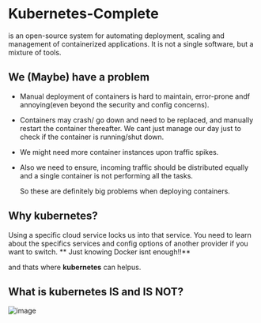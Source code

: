 # Kubernetes-Complete

is an open-source system for automating deployment, scaling and management of containerized applications. It is not a single software, but a mixture of tools.

## We (Maybe) have a problem

- Manual deployment of containers is hard to maintain, error-prone andf annoying(even beyond the security and config concerns). 
- Containers may crash/ go down and need to be replaced, and manually restart the container thereafter. We cant just manage our day just to check if the container is running/shut down.
- We might need more container instances upon traffic spikes.
- Also we need to ensure, incoming traffic should be distributed equally and a single container is not performing all the tasks.

  So these are definitely big problems when deploying containers.

## Why kubernetes?

Using a specific cloud service locks us into that service. You need to learn about the specifics services and config options of another provider if you want to switch. 
**
Just knowing Docker isnt enough!!**

and thats where **kubernetes** can helpus.

## What is kubernetes IS and IS NOT?

![image](https://github.com/user-attachments/assets/33db9253-00a4-45b6-9360-87be0ccba1ff)

